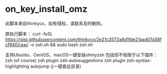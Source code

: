# on_key_install_omz

此脚本来自thinkycx，如有侵权，请联系及时删除。

原执行脚本：
curl -fsSL https://gist.githubusercontent.com/thinkycx/2e21c3572a8d1fde21aad07a58fcf940/raw/ -o zsh.sh && sudo bash zsh.sh



支持Ubuntu、CentOS、macOS一键安装ohmyzsh
包括但不局限于以下插件：
zsh (of course)
zsh plugin zsh-autosuggestions
zsh plugin zsh-syntax-highlighting
autojump (j一键直达目录)
